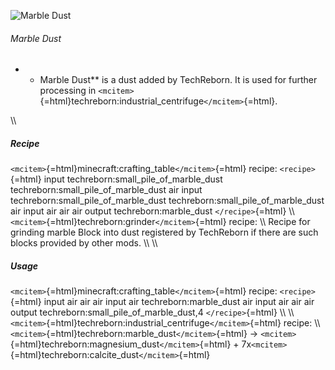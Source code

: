 ![Marble Dust](/mods/techreborn/marble_dust.png)

###### Marble Dust

-   -   Marble Dust** is a dust added by TechReborn. It is used for
        further processing in
        `<mcitem>`{=html}techreborn:industrial_centrifuge`</mcitem>`{=html}.

\\\\

##### Recipe

`<mcitem>`{=html}minecraft:crafting_table`</mcitem>`{=html} recipe:
`<recipe>`{=html} input techreborn:small_pile_of_marble_dust
techreborn:small_pile_of_marble_dust air input
techreborn:small_pile_of_marble_dust
techreborn:small_pile_of_marble_dust air input air air air output
techreborn:marble_dust `</recipe>`{=html} \\\\
`<mcitem>`{=html}techreborn:grinder`</mcitem>`{=html} recipe: \\\\
Recipe for grinding marble Block into dust registered by TechReborn if
there are such blocks provided by other mods. \\\\ \\\\

##### Usage

`<mcitem>`{=html}minecraft:crafting_table`</mcitem>`{=html} recipe:
`<recipe>`{=html} input air air air input air techreborn:marble_dust air
input air air air output techreborn:small_pile_of_marble_dust,4
`</recipe>`{=html} \\\\ \\\\
`<mcitem>`{=html}techreborn:industrial_centrifuge`</mcitem>`{=html}
recipe: \\\\ `<mcitem>`{=html}techreborn:marble_dust`</mcitem>`{=html}
-\> `<mcitem>`{=html}techreborn:magnesium_dust`</mcitem>`{=html} +
7x`<mcitem>`{=html}techreborn:calcite_dust`</mcitem>`{=html}
